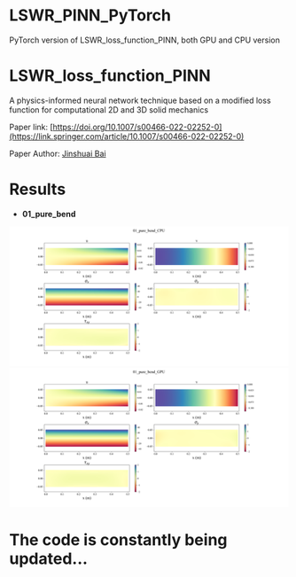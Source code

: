 # LSWR_PINN_PyTorch
PyTorch version of LSWR_loss_function_PINN, both GPU and CPU version   

# LSWR_loss_function_PINN

A physics-informed neural network technique based on a modified loss function for computational 2D and 3D solid mechanics 

Paper link: [https://doi.org/10.1007/s00466-022-02252-0](https://link.springer.com/article/10.1007/s00466-022-02252-0)    

Paper Author: [Jinshuai Bai](https://github.com/JinshuaiBai)
   

# Results   
- **01_pure_bend**  
<p align="center">
  <img src="./01_pure_bend/CPU/LLL.png" width="1000">
  <img src="./01_pure_bend/GPU/LLL.png" width="1000">
</p>    


# The code is constantly being updated...
